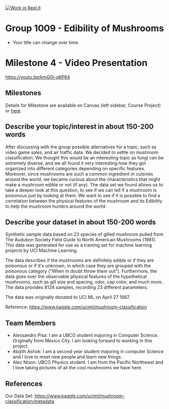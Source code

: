 [![Work in Repl.it](https://classroom.github.com/assets/work-in-replit-14baed9a392b3a25080506f3b7b6d57f295ec2978f6f33ec97e36a161684cbe9.svg)](https://classroom.github.com/online_ide?assignment_repo_id=362822&assignment_repo_type=GroupAssignmentRepo)
# Group 1009 - Edibility of Mushrooms

- Your title can change over time.

# Milestone 4 - Video Presentation
https://youtu.be/kmG0I-q6P64

## Milestones

Details for Milestone are available on Canvas (left sidebar, Course Project) or [here](https://firas.moosvi.com/courses/data301/project/milestone01.html).

## Describe your topic/interest in about 150-200 words

After discussing with the group possible alternatives for a topic, such as video game sales, and air traffic data. We decided to settle on mushroom classification. We thought this would be an interesting topic as fungi can be extremely diverse, and we all found it very interesting how they got organized into different categories depending on specific features. Moreover, since mushrooms are such a common ingredient in cuisines around the world, we became curious about the characteristics that might make a mushroom edible or not (if any). The data set we found allows us to take a deeper look at this question, to see if we can tell if a mushroom is poisonous just by looking at them. We want to see if it is possible to find a correlation between the physical features of the mushroom and its Edibility to help the mushroom hunters around the world.

## Describe your dataset in about 150-200 words

Synthetic sample data based on 23 species of gilled mushroom pulled from The Audubon Society Field Guide to North American Mushrooms (1981). This data was generated for use as a training set for machine learning projects by UCI Machine Learning.

The data describes if the mushrooms are definitely edible or if they are poisonous or if it's unknown, in which case they are grouped with the poisonous category ("When in doubt throw them out"). Furthermore, the data goes over the observable physical features of the hypothetical mushrooms, such as gill size and spacing, odor, cap color, and much more. The data provides 8124 samples, recording 23 different parameters.

The data was originally donated to UCI ML on April 27 1987. 

Reference:
https://www.kaggle.com/uciml/mushroom-classification

## Team Members

- Alessandro Pisa: I am a UBCO student majoring in Computer Science. Originally from Mexico City. I am looking forward to working in this project.
- Abijith Ashok: I am a second year student majoring in computer Science and I love to meet new people and learn new things.
- Alec Nixon: UBCO Physics student. I am from the Pacific Northwest and I love taking pictures of all the cool mushrooms we have here.

## References

Our Data Set: https://www.kaggle.com/uciml/mushroom-classification/metadata
